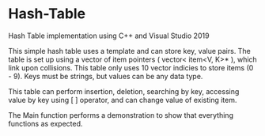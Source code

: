 # Hash-Table

Hash Table implementation using C++ and Visual Studio 2019

This simple hash table uses a template and can store key, value pairs. The table is set up using a vector of item pointers ( vector< item<V, K>* ), which link upon collisions. This table only
uses 10 vector indicies to store items (0 - 9). Keys must be strings, but values can be any data type. 

This table can perform insertion, deletion, searching by key, accessing value by key using [ ] operator, and can change value of existing item. 

The Main function performs a demonstration to show that everything functions as expected.
